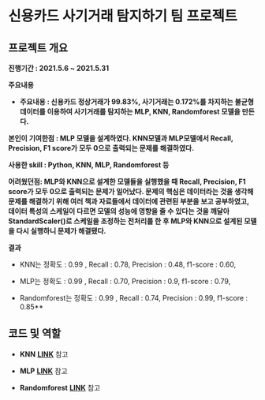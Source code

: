 # 신용카드 사기거래 탐지하기 팀 프로젝트

## 프로젝트 개요

**진행기간 : 2021.5.6 ~ 2021.5.31**
 
**주요내용**
 
- **주요내용 : 신용카드 정상거래가 99.83%, 사기거래는 0.172%를 차지하는 불균형 데이터를 이용하여 사기거래를 탐지하는 MLP, KNN, Randomforest 모델을 만든다.**

**본인이 기여한점 : MLP 모델을 설계하였다. KNN모델과 MLP모델에서 Recall, Precision, F1 score가 모두 0으로 출력되는 문제를 해결하였다.**

**사용한 skill : Python, KNN, MLP, Randomforest 등**

**어려웠던점: MLP와 KNN으로 설계한 모델들을 실행했을 때 Recall, Precision, F1 score가 모두 0으로 출력되는 문제가 일어났다. 문제의 핵심은 데이터라는 것을 생각해 문제를 해결하기 위해 여러 책과 자료들에서 데이터에 관련된 부분을 보고 공부하였고, 데이터 특성의 스케일이 다르면 모델의 성능에 영향을 줄 수 있다는 것을 깨달아 StandardScaler()로 스케일을 조정하는 전처리를 한 후 MLP와 KNN으로 설계된 모델을 다시 실행하니 문제가 해결됐다.**

**결과**

- KNN는 정확도 : 0.99 , Recall : 0.78, Precision : 0.48, f1-score : 0.60, 

- MLP는 정확도 : 0.99 , Recall : 0.70, Precision : 0.9, f1-score : 0.79, 

- Randomforest는 정확도 : 0.99 , Recall : 0.74, Precision : 0.99, f1-score : 0.85**

## 코드 및 역할

- **KNN** [**LINK**](https://github.com/cautus01/credit_card_fraud_detection/blob/main/KNN.py) 참고

- **MLP** [**LINK**](https://github.com/cautus01/credit_card_fraud_detection/blob/main/MLP.py) 참고

- **Randomforest** [**LINK**](https://github.com/cautus01/credit_card_fraud_detection/blob/main/Randomforest.py) 참고
